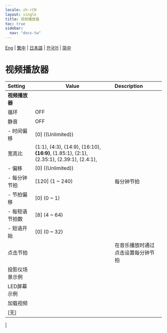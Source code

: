 ```yaml
---
locale: zh-rCN
layout: single
title: 视频播放器
toc: true
sidebar:
  nav: "docs-tw"
---
```

[Eng](/dancexr/menu/2025.4/motion/video_player) | [繁中](/tw/dancexr/menu/2025.4/motion/video_player) | [日本語](/jp/dancexr/menu/2025.4/motion/video_player) | [한국어](/kr/dancexr/menu/2025.4/motion/video_player) | [简中](/zh/dancexr/menu/2025.4/motion/video_player)

# 视频播放器



| Setting | Value | Description |
| :--- | --- | :--- |
|**视频播放器** | | 
| 循环 | OFF | 
| 静音 | OFF | 
|- 时间偏移 | [0] ((Unlimited)) | 
| 宽高比 | (1:1), (4:3), (14:9), (16:10), **(16:9)**, (1.85:1), (2:1), (2.35:1), (2.39:1), (2.4:1),  |  |
|- 偏移 | [0] ((Unlimited)) | 
|- 每分钟节拍 | [120] (1 ~ 240) | 每分钟节拍
|- 节拍偏移 | [0] (0 ~ 1) | 
|- 每短语节拍数 | [8] (4 ~ 64) | 
|- 短语开始 | [0] (0 ~ 32) | 
| 点击节拍 || 在音乐播放时通过点击设置每分钟节拍
| 投影仪场景示例 || 
| LED屏幕示例 || 
| 加载视频 || 
| [无] || 
|
